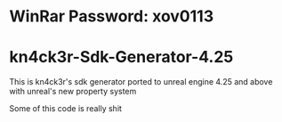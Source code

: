 # WinRar Password: xov0113
# kn4ck3r-Sdk-Generator-4.25
This is kn4ck3r's sdk generator ported to unreal engine 4.25 and above with unreal's new property system

Some of this code is really shit